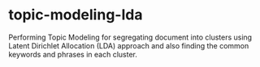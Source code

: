 # topic-modeling-lda
Performing Topic Modeling for segregating document into clusters using Latent Dirichlet Allocation (LDA) approach and also finding the common keywords and phrases in each cluster.

